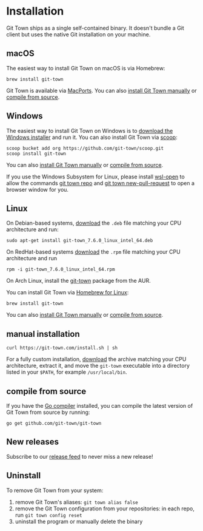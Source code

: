 # Installation

Git Town ships as a single self-contained binary. It doesn't bundle a Git client
but uses the native Git installation on your machine.

## macOS

The easiest way to install Git Town on macOS is via Homebrew:

```
brew install git-town
```

Git Town is available via [MacPorts](https://ports.macports.org/port/git-town).
You can also [install Git Town manually](#manual-installation) or
[compile from source](#compile-from-source).

## Windows

The easiest way to install Git Town on Windows is to
[download the Windows installer](https://github.com/git-town/git-town/releases/download/v7.6.0/git-town_7.6.0_windows_intel_64.msi)
and run it. You can also install Git Town via [scoop](https://scoop.sh):

```
scoop bucket add org https://github.com/git-town/scoop.git
scoop install git-town
```

You can also [install Git Town manually](#manual-installation) or
[compile from source](#compile-from-source).

If you use the Windows Subsystem for Linux, please install
[wsl-open](https://www.npmjs.com/package/wsl-open) to allow the commands
[git town repo](https://git-town.com/commands/repo.md) and
[git town new-pull-request](https://git-town.com/commands/new-pull-request.md)
to open a browser window for you.

## Linux

On Debian-based systems,
[download](https://github.com/git-town/git-town/releases/latest) the `.deb` file
matching your CPU architecture and run:

```
sudo apt-get install git-town_7.6.0_linux_intel_64.deb
```

On RedHat-based systems
[download](https://github.com/git-town/git-town/releases/latest) the `.rpm` file
matching your CPU architecture and run

```
rpm -i git-town_7.6.0_linux_intel_64.rpm
```

On Arch Linux, install the
[git-town](https://aur.archlinux.org/packages/git-town) package from the AUR.

You can install Git Town via
[Homebrew for Linux](https://docs.brew.sh/Homebrew-on-Linux):

```
brew install git-town
```

You can also [install Git Town manually](#manual-installation) or
[compile from source](#compile-from-source).

## manual installation

```
curl https://git-town.com/install.sh | sh
```

For a fully custom installation,
[download](https://github.com/git-town/git-town/releases) the archive matching
your CPU architecture, extract it, and move the `git-town` executable into a
directory listed in your `$PATH`, for example `/usr/local/bin`.

## compile from source

If you have the [Go compiler](https://go.dev) installed, you can compile the
latest version of Git Town from source by running:

```
go get github.com/git-town/git-town
```

## New releases

Subscribe to our
[release feed](https://github.com/git-town/git-town/releases.atom) to never miss
a new release!

## Uninstall

To remove Git Town from your system:

1. remove Git Town's aliases: `git town alias false`
2. remove the Git Town configuration from your repositories: in each repo, run
   `git town config reset`
3. uninstall the program or manually delete the binary
